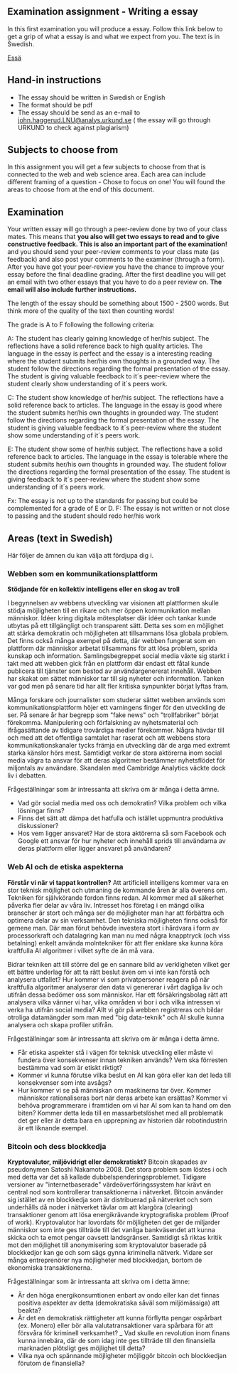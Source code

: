## Examination assignment - Writing a essay

In this first examination you will produce a essay. Follow this link below to get a grip of what a essay is and what we expect from you. The text is in Swedish.

[Essä](https://github.com/CS-LNU-Learning-Objects/written-essay/blob/master/essay-sv.md)

## Hand-in instructions
* The essay should be written in Swedish or English
* The format should be pdf
* The essay should be send as an e-mail to john.haggerud.LNU@analys.urkund.se ( the essay will go through URKUND to check against plagiarism)

## Subjects to choose from
In this assignment you will get a few subjects to choose from that is connected to the web and web science area. Each area can include different framing of a question - Chose to focus on one!
You will found the areas to choose from at the end of this document.


## Examination
Your written essay will go through a peer-review done by two of your class mates. This means that **you also will get two essays to read and to give constructive feedback. This is also an important part of the examination!** and you should send your peer-review comments to your class mate (as feedback) and also post your comments to the examiner (through a form). After you have got your peer-review you have the chance to improve your essay before the final deadline grading. After the first deadline you will get an email with two other essays that you have to do a peer review on. **The email will also include further instructions.**

The length of the essay should be something about 1500 - 2500 words. But think more of the quality of the text then counting words!

The grade is A to F following the following criteria:

A: The student has clearly gaining knowledge of her/his subject. The reflections have a solid reference back to high quality articles. The language in the essay is perfect and the essay is a interesting reading where the student submits her/his own thoughts in a grounded way. The student follow the directions regarding the formal presentation of the essay. The student is giving valuable feedback to it´s peer-review where the student clearly show understanding of it´s peers work.

C: The student show knowledge of her/his subject. The reflections have a solid reference back to articles. The language in the essay is good where the student submits her/his own thoughts in grounded way. The student follow the directions regarding the formal presentation of the essay. The student is giving valuable feedback to it´s peer-review where the student show some understanding of it´s peers work.

E: The student show some of her/his subject. The reflections have a solid reference back to articles. The language in the essay is tolerable where the student submits her/his own thoughts in grounded way. The student follow the directions regarding the formal presentation of the essay. The student is giving feedback to it´s peer-review where the student show some understanding of it´s peers work.

Fx: The essay is not up to the standards for passing but could be complemented for a grade of E or D.
F: The essay is not written or not close to passing and the student should redo her/his work

## Areas (text in Swedish)
Här följer de ämnen du kan välja att fördjupa dig i.

### Webben som en kommunikationsplattform
**Stödjande för en kollektiv intelligens eller en skog av troll**

I begynnelsen av webbens utveckling var visionen att plattformen skulle stödja möjligheten till en rikare och mer öppen kommunikation mellan människor. Idéer kring digitala mötesplatser där idéer och tankar kunde utbytas på ett tillgängligt och transparent sätt. Detta ses som en möjlighet att stärka demokratin och möjligheten att tillsammans lösa globala problem. Det finns också många exempel på detta, där webben fungerat som en plattform där människor arbetat tillsammans för att lösa problem, sprida kunskap och information. Samlingsbegreppet social media växte sig starkt i takt med att webben gick från en plattform där endast ett fåtal kunde publicera till tjänster som bestod av användargenererat innehåll. Webben har skakat om sättet människor tar till sig nyheter och information. Tanken var god men på senare tid har allt fler kritiska synpunkter börjat lyftas fram.

Många forskare och journalister som studerar sättet webben används som kommunikationsplattform höjer ett varningens finger för den utveckling de ser. På senare år har begrepp som "fake news" och "trollfabriker" börjat förekomma.
Manipulering och förfalskning av nyhetsmaterial och ifrågasättande av tidigare trovärdiga medier förekommer. Några hävdar till och med att det offentliga samtalet har raserat och att webbens stora kommunikationskanaler tycks främja en utveckling där de arga med extremt starka känslor hörs mest. Samtidigt verkar de stora aktörerna inom social media vägra ta ansvar för att deras algoritmer bestämmer nyhetsflödet för miljontals av användare. Skandalen med Cambridge Analytics väckte dock liv i debatten.

Frågeställningar som är intressanta att skriva om är många i detta ämne. 

- Vad gör social media med oss och demokratin? Vilka problem och vilka lösningar finns?
- Finns det sätt att dämpa det hatfulla och istället uppmuntra produktiva diskussioner?
- Hos vem ligger ansvaret? Har de stora aktörerna så som Facebook och Google ett ansvar för hur nyheter och innehåll sprids till användarna av deras plattform eller ligger ansvaret på användaren?


### Web AI och de etiska aspekterna
**Förstår vi när vi tappat kontrollen?**
Att artificiell intelligens kommer vara en stor teknisk möjlighet och utmaning de kommande åren är alla överens om. Tekniken för självkörande fordon finns redan. AI kommer med all säkerhet påverka fler delar av våra liv. Intresset hos företag i en mängd olika branscher är stort och många ser de möjligheter man har att förbättra och optimera delar av sin verksamhet. Den tekniska möjligheten finns också för gemene man. Där man förut behövde investera stort i hårdvara i form av processorkraft och datalagring kan man nu med några knapptryck (och viss betalning) enkelt använda molntekniker för att fler enklare ska kunna köra kraftfulla AI algoritmer i vilket syfte de än må vara.

Bidrar tekniken att till större del ge en sannare bild av verkligheten vilket ger ett bättre underlag för att ta rätt beslut även om vi inte kan förstå och analysera utfallet? Hur kommer vi som privatpersoner reagera på när kraftfulla algoritmer analyserar den data vi genererar i vårt dagliga liv och utifrån dessa bedömer oss som människor. Har ett försäkringsbolag rätt att analysera vilka vänner vi har, vilka områden vi bor i och vilka intressen vi verka ha utifrån social media? Allt vi gör på webben registreras och bildar otroliga datamängder som man med "big data-teknik" och AI skulle kunna analysera och skapa profiler utifrån.

Frågeställningar som är intressanta att skriva om är många i detta ämne. 

- Får etiska aspekter stå i vägen för teknisk utveckling eller måste vi fundera över konsekvenser innan tekniken används? Vem ska förresten bestämma vad som är etiskt riktigt?
- Kommer vi kunna förutse vilka beslut en AI kan göra eller kan det leda till konsekvenser som inte avsågs? 
- Hur kommer vi se på människan om maskinerna tar över. Kommer människor rationaliseras bort när deras arbete kan ersättas? Kommer vi behöva programmerare i framtiden om vi har AI som kan ta hand om den biten? Kommer detta leda till en massarbetslöshet med all problematik det ger eller är detta bara en upprepning av historien där robotindustrin är ett liknande exempel.

### Bitcoin och dess blockkedja
**Kryptovalutor, miljövidrigt eller demokratiskt?**
Bitcoin skapades av pseudonymen Satoshi Nakamoto 2008. Det stora problem som löstes i och med detta var det så kallade dubbelspenderingsproblemet. Tidigare versioner av "internetbaserade" värdeöverföringssystem har krävt en central nod som kontrollerar transaktionerna i nätverket. Bitcoin använder sig istället av en blockkedja som är distribuerad på nätverket och som underhålls då noder i nätverket tävlar om att klargöra (clearing) transaktioner genom att lösa energikrävande kryptografiska problem (Proof of work). Kryptovalutor har lovordats för möjligheten det ger de miljarder människor som inte ges tillträde till det vanliga bankväsendet att kunna skicka och ta emot pengar oavsett landsgränser. Samtidigt så riktas kritik mot den möjlighet till anonymisering som kryptovalutor baserade på blockkedjor kan ge och som sägs gynna kriminella nätverk. Vidare ser många entreprenörer nya möjligheter med blockkedjan, bortom de ekonomiska transaktionerna.

Frågeställningar som är intressanta att skriva om i detta ämne:

- Är den höga energikonsumtionen enbart av ondo eller kan det finnas positiva aspekter av detta (demokratiska såväl som miljömässiga) att beakta?
- Är det en demokratisk rättigheter att kunna förflytta pengar ospårbart (ex. Monero) eller bör alla valutatransaktioner vara spårbara för att försvåra för kriminell verksamhet?
_ Vad skulle en revolution inom finans kunna innebära, där de som idag inte ges tillträde till den finansiella marknaden plötsligt ges möjlighet till detta?
- Vilka nya och spännande möjligheter möjliggör bitcoin och blockkedjan förutom de finansiella? 


